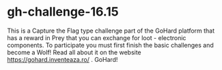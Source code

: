 # gh-challenge-16.15
This is a Capture the Flag type challenge part of the GoHard platform that has a reward in Prey that you can exchange for loot - electronic components. To participate you must first finish the basic challenges and become a Wolf! Read all about it on the website https://gohard.inventeaza.ro/ . GoHard!
